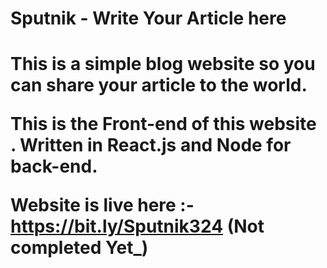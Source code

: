 <h1>Sputnik - Write Your Article here<h1>
 
 This is a simple blog website so you can share your article to the world. 

 This is the Front-end of this website . Written in React.js and Node for back-end.

 Website is live here :- https://bit.ly/Sputnik324  (Not completed Yet_)

